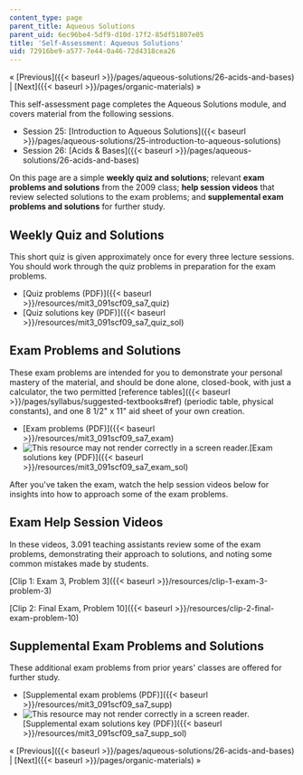 ```yaml
---
content_type: page
parent_title: Aqueous Solutions
parent_uid: 6ec96be4-5df9-d10d-17f2-85df51807e05
title: 'Self-Assessment: Aqueous Solutions'
uid: 72916be9-a577-7e44-0a46-72d4318cea26
---
```


« [Previous]({{< baseurl >}}/pages/aqueous-solutions/26-acids-and-bases) | [Next]({{< baseurl >}}/pages/organic-materials) »

This self-assessment page completes the Aqueous Solutions module, and covers material from the following sessions.

*   Session 25: [Introduction to Aqueous Solutions]({{< baseurl >}}/pages/aqueous-solutions/25-introduction-to-aqueous-solutions)
*   Session 26: [Acids & Bases]({{< baseurl >}}/pages/aqueous-solutions/26-acids-and-bases)

On this page are a simple **weekly quiz and solutions**; relevant **exam problems and solutions** from the 2009 class; **help session videos** that review selected solutions to the exam problems; and **supplemental exam problems and solutions** for further study.

Weekly Quiz and Solutions
-------------------------

This short quiz is given approximately once for every three lecture sessions. You should work through the quiz problems in preparation for the exam problems.

*   [Quiz problems (PDF)]({{< baseurl >}}/resources/mit3_091scf09_sa7_quiz)
*   [Quiz solutions key (PDF)]({{< baseurl >}}/resources/mit3_091scf09_sa7_quiz_sol)

Exam Problems and Solutions
---------------------------

These exam problems are intended for you to demonstrate your personal mastery of the material, and should be done alone, closed-book, with just a calculator, the two permitted [reference tables]({{< baseurl >}}/pages/syllabus/suggested-textbooks#ref) (periodic table, physical constants), and one 8 1/2" x 11" aid sheet of your own creation.

*   [Exam problems (PDF)]({{< baseurl >}}/resources/mit3_091scf09_sa7_exam)
*   ![This resource may not render correctly in a screen reader.](/images/inacessible.gif)[Exam solutions key (PDF)]({{< baseurl >}}/resources/mit3_091scf09_sa7_exam_sol)

After you've taken the exam, watch the help session videos below for insights into how to approach some of the exam problems.

Exam Help Session Videos
------------------------

In these videos, 3.091 teaching assistants review some of the exam problems, demonstrating their approach to solutions, and noting some common mistakes made by students.

[Clip 1: Exam 3, Problem 3]({{< baseurl >}}/resources/clip-1-exam-3-problem-3)

[Clip 2: Final Exam, Problem 10]({{< baseurl >}}/resources/clip-2-final-exam-problem-10)

Supplemental Exam Problems and Solutions
----------------------------------------

These additional exam problems from prior years' classes are offered for further study.

*   [Supplemental exam problems (PDF)]({{< baseurl >}}/resources/mit3_091scf09_sa7_supp)
*   ![This resource may not render correctly in a screen reader.](/images/inacessible.gif)[Supplemental exam solutions key (PDF)]({{< baseurl >}}/resources/mit3_091scf09_sa7_supp_sol)

« [Previous]({{< baseurl >}}/pages/aqueous-solutions/26-acids-and-bases) | [Next]({{< baseurl >}}/pages/organic-materials) »